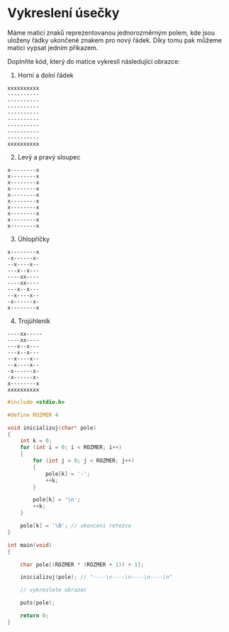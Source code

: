 # Vykreslení úsečky

Máme matici znaků reprezentovanou jednorozměrným polem, kde jsou uloženy řádky ukončené znakem pro nový řádek. Díky tomu pak můžeme matici vypsat jedním příkazem.

Doplnňte kód, který do matice vykreslí následující obrazce:

1) Horní a dolní řádek

```
xxxxxxxxxx
----------
----------
----------
----------
----------
----------
----------
----------
xxxxxxxxxx
```

2) Levý a pravý sloupec

```
x--------x
x--------x
x--------x
x--------x
x--------x
x--------x
x--------x
x--------x
x--------x
x--------x
```

3) Úhlopříčky

```
x--------x
-x------x-
--x----x--
---x--x---
----xx----
----xx----
---x--x---
--x----x--
-x------x-
x--------x
```

4) Trojúhleník

```
----xx-----
----xx----
---x--x---
---x--x---
--x----x--
--x----x--
-x------x-
-x------x-
x--------x
xxxxxxxxxx
```

```c
#include <stdio.h>

#define ROZMER 4

void inicializuj(char* pole)
{
    int k = 0;
    for (int i = 0; i < ROZMER; i++)
    {
        for (int j = 0; j < ROZMER; j++)
        {
            pole[k] = '-';
            ++k;
        }

        pole[k] = '\n';
        ++k;
    }

    pole[k] = '\0'; // ukonceni retezce
}

int main(void)
{

    char pole[(ROZMER * (ROZMER + 1)) + 1];

    inicializuj(pole); // "----\n----\n----\n----\n"

    // vykreslete obrazec

    puts(pole);

    return 0;
}
```
